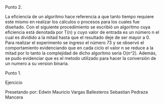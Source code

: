 Punto 2.

La eficiencia de un algoritmo hace referencia a que tanto tiempo requiere este mismo en realizar los cálculos o procesos
para los cuales fue diseñado. Con el siguiente procedimiento se escribió un algoritmo cuya eficiencia está denotada por T(n)
y cuyo valor de entrada es un número n el cual es dividido a la mitad hasta que el resultado deje de ser mayor a
0. 
Para realizar el experimento se ingreso el número 73 y se observó el comportamiento evidenciando que en cada 
ciclo el valor n se reduce a la mitad por lo tanto la complejidad de dicho algoritmo sería O(n^2).
Además, se pudo evidenciar que es el metodo utilizado para hacer la conversión de un numero a su version binaria.

Punto 1.

  Ejercicio 

Presetando por:
  Edwin Mauricio Vargas Ballesteros
  Sebastian Pedraza Mancera
